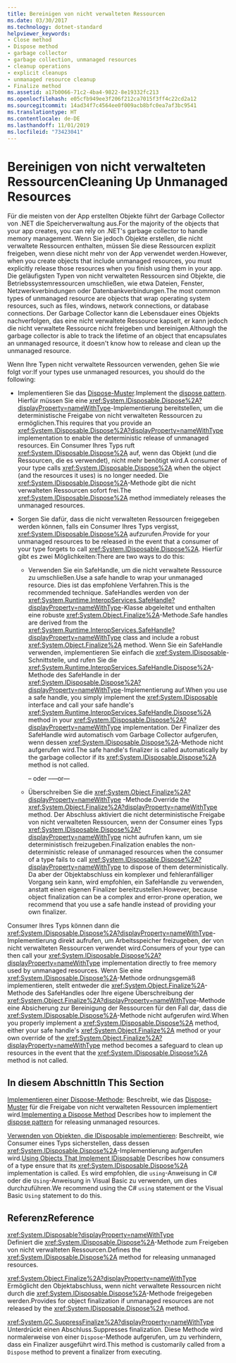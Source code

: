 ```yaml
---
title: Bereinigen von nicht verwalteten Ressourcen
ms.date: 03/30/2017
ms.technology: dotnet-standard
helpviewer_keywords:
- Close method
- Dispose method
- garbage collector
- garbage collection, unmanaged resources
- cleanup operations
- explicit cleanups
- unmanaged resource cleanup
- Finalize method
ms.assetid: a17b0066-71c2-4ba4-9822-8e19332fc213
ms.openlocfilehash: e05cfb949ee3f206f212ca7015f3ff4c22cd2a12
ms.sourcegitcommit: 14ad34f7c4564ee0f009acb8bfc0ea7af3bc9541
ms.translationtype: HT
ms.contentlocale: de-DE
ms.lasthandoff: 11/01/2019
ms.locfileid: "73423041"
---
```

# <a name="cleaning-up-unmanaged-resources"></a><span data-ttu-id="4418e-102">Bereinigen von nicht verwalteten Ressourcen</span><span class="sxs-lookup"><span data-stu-id="4418e-102">Cleaning Up Unmanaged Resources</span></span>

<span data-ttu-id="4418e-103">Für die meisten von der App erstellten Objekte führt der Garbage Collector von .NET die Speicherverwaltung aus.</span><span class="sxs-lookup"><span data-stu-id="4418e-103">For the majority of the objects that your app creates, you can rely on .NET's garbage collector to handle memory management.</span></span> <span data-ttu-id="4418e-104">Wenn Sie jedoch Objekte erstellen, die nicht verwaltete Ressourcen enthalten, müssen Sie diese Ressourcen explizit freigeben, wenn diese nicht mehr von der App verwendet werden.</span><span class="sxs-lookup"><span data-stu-id="4418e-104">However, when you create objects that include unmanaged resources, you must explicitly release those resources when you finish using them in your app.</span></span> <span data-ttu-id="4418e-105">Die geläufigsten Typen von nicht verwalteten Ressourcen sind Objekte, die Betriebssystemressourcen umschließen, wie etwa Dateien, Fenster, Netzwerkverbindungen oder Datenbankverbindungen.</span><span class="sxs-lookup"><span data-stu-id="4418e-105">The most common types of unmanaged resource are objects that wrap operating system resources, such as files, windows, network connections, or database connections.</span></span> <span data-ttu-id="4418e-106">Der Garbage Collector kann die Lebensdauer eines Objekts nachverfolgen, das eine nicht verwaltete Ressource kapselt, er kann jedoch die nicht verwaltete Ressource nicht freigeben und bereinigen.</span><span class="sxs-lookup"><span data-stu-id="4418e-106">Although the garbage collector is able to track the lifetime of an object that encapsulates an unmanaged resource, it doesn't know how to release and clean up the unmanaged resource.</span></span>

<span data-ttu-id="4418e-107">Wenn Ihre Typen nicht verwaltete Ressourcen verwenden, gehen Sie wie folgt vor:</span><span class="sxs-lookup"><span data-stu-id="4418e-107">If your types use unmanaged resources, you should do the following:</span></span>

- <span data-ttu-id="4418e-108">Implementieren Sie das [Dispose-Muster](implementing-dispose.md).</span><span class="sxs-lookup"><span data-stu-id="4418e-108">Implement the [dispose pattern](implementing-dispose.md).</span></span> <span data-ttu-id="4418e-109">Hierfür müssen Sie eine <xref:System.IDisposable.Dispose%2A?displayProperty=nameWithType>-Implementierung bereitstellen, um die deterministische Freigabe von nicht verwalteten Ressourcen zu ermöglichen.</span><span class="sxs-lookup"><span data-stu-id="4418e-109">This requires that you provide an <xref:System.IDisposable.Dispose%2A?displayProperty=nameWithType> implementation to enable the deterministic release of  unmanaged resources.</span></span> <span data-ttu-id="4418e-110">Ein Consumer Ihres Typs ruft <xref:System.IDisposable.Dispose%2A> auf, wenn das Objekt (und die Ressourcen, die es verwendet), nicht mehr benötigt wird.</span><span class="sxs-lookup"><span data-stu-id="4418e-110">A consumer of your type calls <xref:System.IDisposable.Dispose%2A> when the object (and the resources it uses) is no longer needed.</span></span> <span data-ttu-id="4418e-111">Die <xref:System.IDisposable.Dispose%2A>-Methode gibt die nicht verwalteten Ressourcen sofort frei.</span><span class="sxs-lookup"><span data-stu-id="4418e-111">The <xref:System.IDisposable.Dispose%2A> method immediately releases the unmanaged resources.</span></span>

- <span data-ttu-id="4418e-112">Sorgen Sie dafür, dass die nicht verwalteten Ressourcen freigegeben werden können, falls ein Consumer Ihres Typs vergisst, <xref:System.IDisposable.Dispose%2A> aufzurufen.</span><span class="sxs-lookup"><span data-stu-id="4418e-112">Provide for your unmanaged resources to be released in the event that a consumer of your type forgets to call <xref:System.IDisposable.Dispose%2A>.</span></span> <span data-ttu-id="4418e-113">Hierfür gibt es zwei Möglichkeiten:</span><span class="sxs-lookup"><span data-stu-id="4418e-113">There are two ways to do this:</span></span>

  - <span data-ttu-id="4418e-114">Verwenden Sie ein SafeHandle, um die nicht verwaltete Ressource zu umschließen.</span><span class="sxs-lookup"><span data-stu-id="4418e-114">Use a safe handle to wrap your unmanaged resource.</span></span> <span data-ttu-id="4418e-115">Dies ist das empfohlene Verfahren.</span><span class="sxs-lookup"><span data-stu-id="4418e-115">This is the recommended technique.</span></span> <span data-ttu-id="4418e-116">SafeHandles werden von der <xref:System.Runtime.InteropServices.SafeHandle?displayProperty=nameWithType>-Klasse abgeleitet und enthalten eine robuste <xref:System.Object.Finalize%2A>-Methode.</span><span class="sxs-lookup"><span data-stu-id="4418e-116">Safe handles are derived from the <xref:System.Runtime.InteropServices.SafeHandle?displayProperty=nameWithType> class and include a robust <xref:System.Object.Finalize%2A> method.</span></span> <span data-ttu-id="4418e-117">Wenn Sie ein SafeHandle verwenden, implementieren Sie einfach die <xref:System.IDisposable>-Schnittstelle, und rufen Sie die <xref:System.Runtime.InteropServices.SafeHandle.Dispose%2A>-Methode des SafeHandle in der <xref:System.IDisposable.Dispose%2A?displayProperty=nameWithType>-Implementierung auf.</span><span class="sxs-lookup"><span data-stu-id="4418e-117">When you use a safe handle, you simply implement the <xref:System.IDisposable> interface and call your safe handle's <xref:System.Runtime.InteropServices.SafeHandle.Dispose%2A> method in your <xref:System.IDisposable.Dispose%2A?displayProperty=nameWithType> implementation.</span></span> <span data-ttu-id="4418e-118">Der Finalizer des SafeHandle wird automatisch vom Garbage Collector aufgerufen, wenn dessen <xref:System.IDisposable.Dispose%2A>-Methode nicht aufgerufen wird.</span><span class="sxs-lookup"><span data-stu-id="4418e-118">The safe handle's finalizer is called automatically by the garbage collector if its <xref:System.IDisposable.Dispose%2A> method is not called.</span></span>

    <span data-ttu-id="4418e-119">– oder –</span><span class="sxs-lookup"><span data-stu-id="4418e-119">—or—</span></span>

  - <span data-ttu-id="4418e-120">Überschreiben Sie die <xref:System.Object.Finalize%2A?displayProperty=nameWithType> -Methode.</span><span class="sxs-lookup"><span data-stu-id="4418e-120">Override the <xref:System.Object.Finalize%2A?displayProperty=nameWithType> method.</span></span> <span data-ttu-id="4418e-121">Der Abschluss aktiviert die nicht deterministische Freigabe von nicht verwalteten Ressourcen, wenn der Consumer eines Typs <xref:System.IDisposable.Dispose%2A?displayProperty=nameWithType> nicht aufrufen kann, um sie deterministisch freizugeben.</span><span class="sxs-lookup"><span data-stu-id="4418e-121">Finalization enables the non-deterministic release of unmanaged resources when the consumer of a type fails to call <xref:System.IDisposable.Dispose%2A?displayProperty=nameWithType> to dispose of them deterministically.</span></span> <span data-ttu-id="4418e-122">Da aber der Objektabschluss ein komplexer und fehleranfälliger Vorgang sein kann, wird empfohlen, ein SafeHandle zu verwenden, anstatt einen eigenen Finalizer bereitzustellen.</span><span class="sxs-lookup"><span data-stu-id="4418e-122">However, because object finalization can be a complex and error-prone operation, we recommend that you use a safe handle instead of providing your own finalizer.</span></span>

<span data-ttu-id="4418e-123">Consumer Ihres Typs können dann die <xref:System.IDisposable.Dispose%2A?displayProperty=nameWithType>-Implementierung direkt aufrufen, um Arbeitsspeicher freizugeben, der von nicht verwalteten Ressourcen verwendet wird.</span><span class="sxs-lookup"><span data-stu-id="4418e-123">Consumers of your type can then call your <xref:System.IDisposable.Dispose%2A?displayProperty=nameWithType> implementation directly to free memory used by unmanaged resources.</span></span> <span data-ttu-id="4418e-124">Wenn Sie eine <xref:System.IDisposable.Dispose%2A>-Methode ordnungsgemäß implementieren, stellt entweder die <xref:System.Object.Finalize%2A>-Methode des SafeHandles oder Ihre eigene Überschreibung der <xref:System.Object.Finalize%2A?displayProperty=nameWithType>-Methode eine Absicherung zur Bereinigung der Ressourcen für den Fall dar, dass die <xref:System.IDisposable.Dispose%2A>-Methode nicht aufgerufen wird.</span><span class="sxs-lookup"><span data-stu-id="4418e-124">When you properly implement a <xref:System.IDisposable.Dispose%2A> method, either your safe handle's <xref:System.Object.Finalize%2A> method or your own override of the <xref:System.Object.Finalize%2A?displayProperty=nameWithType> method becomes a safeguard to clean up resources in the event that the <xref:System.IDisposable.Dispose%2A> method is not called.</span></span>

## <a name="in-this-section"></a><span data-ttu-id="4418e-125">In diesem Abschnitt</span><span class="sxs-lookup"><span data-stu-id="4418e-125">In This Section</span></span>

<span data-ttu-id="4418e-126">[Implementieren einer Dispose-Methode](../../../docs/standard/garbage-collection/implementing-dispose.md): Beschreibt, wie das [Dispose-Muster](implementing-dispose.md) für die Freigabe von nicht verwalteten Ressourcen implementiert wird.</span><span class="sxs-lookup"><span data-stu-id="4418e-126">[Implementing a Dispose Method](../../../docs/standard/garbage-collection/implementing-dispose.md) Describes how to implement the [dispose pattern](implementing-dispose.md) for releasing unmanaged resources.</span></span>

<span data-ttu-id="4418e-127">[Verwenden von Objekten, die IDisposable implementieren](../../../docs/standard/garbage-collection/using-objects.md): Beschreibt, wie Consumer eines Typs sicherstellen, dass dessen <xref:System.IDisposable.Dispose%2A>-Implementierung aufgerufen wird.</span><span class="sxs-lookup"><span data-stu-id="4418e-127">[Using Objects That Implement IDisposable](../../../docs/standard/garbage-collection/using-objects.md) Describes how consumers of a type ensure that its <xref:System.IDisposable.Dispose%2A> implementation is called.</span></span> <span data-ttu-id="4418e-128">Es wird empfohlen, die `using`-Anweisung in C# oder die `Using`-Anweisung in Visual Basic zu verwenden, um dies durchzuführen.</span><span class="sxs-lookup"><span data-stu-id="4418e-128">We recommend using the C# `using` statement or the Visual Basic `Using` statement to do this.</span></span>

## <a name="reference"></a><span data-ttu-id="4418e-129">Referenz</span><span class="sxs-lookup"><span data-stu-id="4418e-129">Reference</span></span>

<xref:System.IDisposable?displayProperty=nameWithType>\
<span data-ttu-id="4418e-130">Definiert die <xref:System.IDisposable.Dispose%2A>-Methode zum Freigeben von nicht verwalteten Ressourcen.</span><span class="sxs-lookup"><span data-stu-id="4418e-130">Defines the <xref:System.IDisposable.Dispose%2A> method for releasing unmanaged resources.</span></span>

<xref:System.Object.Finalize%2A?displayProperty=nameWithType>\
<span data-ttu-id="4418e-131">Ermöglicht den Objektabschluss, wenn nicht verwaltete Ressourcen nicht durch die <xref:System.IDisposable.Dispose%2A>-Methode freigegeben werden.</span><span class="sxs-lookup"><span data-stu-id="4418e-131">Provides for object finalization if unmanaged resources are not released by the <xref:System.IDisposable.Dispose%2A> method.</span></span>

<xref:System.GC.SuppressFinalize%2A?displayProperty=nameWithType>\
<span data-ttu-id="4418e-132">Unterdrückt einen Abschluss.</span><span class="sxs-lookup"><span data-stu-id="4418e-132">Suppresses finalization.</span></span> <span data-ttu-id="4418e-133">Diese Methode wird normalerweise von einer `Dispose`-Methode aufgerufen, um zu verhindern, dass ein Finalizer ausgeführt wird.</span><span class="sxs-lookup"><span data-stu-id="4418e-133">This method is customarily called from a `Dispose` method to prevent a finalizer from executing.</span></span>
